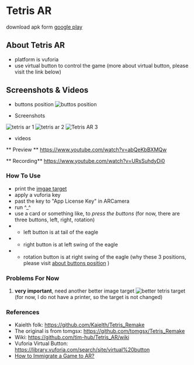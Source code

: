 # Tetris AR

download apk form [google play](https://play.google.com/store/apps/details?id=uno.bai.tetris_ar)

## About Tetris AR 
- platform is vuforia
- use virtual button to control the game (more about virtual button, please visit the link below)

## Screenshots & Videos
- buttons position
![buttos position](https://github.com/tim-hub/Tetris_AR/blob/tetris-ar/tetris-buttons.PNG)


- Screenshots

![tetris ar 1](https://lh3.googleusercontent.com/s7ADBc8pZT_Vx3M7KWF-tT_cbHPdRIdEM5xS-3xQ9il-lZ_14a5aB5FCef5P4Osgog=h900)
![tetris ar 2](https://lh3.googleusercontent.com/6pXZsiphNXzuN1zO-8F0mqHPfagHy1GFCShfV2Bd_yPM8ow0rwK278NVnwWGgTbSBVb_=h900)
![Tetris AR 3]( https://lh3.googleusercontent.com/qiOv7osjmC2U0QeuNYGb6oIapcJ9FyVqbli-6aC8DYXTa6ZQ38KygmCYvZbeddT-jg=h900)

- videos

** Preview **
https://www.youtube.com/watch?v=abQeKbBXMQw

** Recording**
https://www.youtube.com/watch?v=URsSuhdyDi0



### How To Use
- print the [imgae target](https://geekgame.bai.uno/geekgame.jpg) 
- apply a vuforia key
- past the key to "App License Key" in ARCamera
- run     ^_^
- use a card or something like, to *press the buttons* (for now, there are three buttons, left, right, rotation)
- - left button is at tail of the eagle
- - right button is at left swing of the eagle
- - rotation button is at right swing of the eagle (why these 3 positions, please visit [about buttons position](https://github.com/tim-hub/Tetris_AR/wiki/Why-put-three-buttons'-position-near-the-eagle) )

### Problems For Now
1. **very important**, need another better image target
![better tetris target](https://github.com/tim-hub/Tetris_AR/blob/tetris-ar/tetris-better-target.jpg) 
(for now, I do not have a printer, so the target is not changed)


### References

- Kaielth folk: https://github.com/Kaielth/Tetris_Remake 
- The original is from tomgsx: https://github.com/tomgsx/Tetris_Remake
- Wiki: https://github.com/tim-hub/Tetris_AR/wiki
- Vuforia Virtual Button: https://library.vuforia.com/search/site/virtual%20button
- [How to Immigrate a Game to AR?](http://www.linkedin.com/today/post/article/how-make-ar-tetris-game-timothy-white?trk=prof-post)
